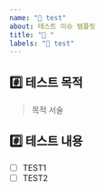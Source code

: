 ```yaml
---
name: "🧪 test"
about: 테스트 이슈 템플릿
title: "🧪 "
labels: "🧪 test"
---
```


## #️⃣ 테스트 목적
> 목적 서술

## #️⃣ 테스트 내용
- [ ] TEST1
- [ ] TEST2